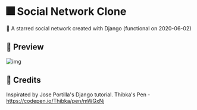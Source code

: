 # :fireworks: Social Network Clone
:star2:  A starred social network created with Django (functional on 2020-06-02)

## :mag_right: Preview

![img](https://github.com/GermainPereira/social_network_clone/blob/master/preview_star_social.gif?raw=true)

## :notebook: Credits
Inspirated by Jose Portilla's Django tutorial.
Thibka's Pen - https://codepen.io/Thibka/pen/mWGxNj
